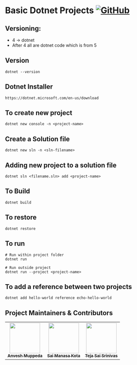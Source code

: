 # Basic Dotnet Projects [![GitHub](https://img.shields.io/github/license/anveshmuppeda/basic-dotnet-projects?color=blue)](https://github.com/anveshmuppeda/basic-dotnet-projects/blob/main/LICENSE)


## Versioning: 
* 4 -> dotnet  
* After 4 all are dotnet code which is from 5  

## Version  
```console
dotnet --version
```  

## Dotnet Installer   
```console
https://dotnet.microsoft.com/en-us/download
```  

## To create new project  
```console
dotnet new console -n <project-name>
```  

##  Create a Solution file  
```console
dotnet new sln -n <sln-filename>
```  

## Adding new project to a solution file   
```console
dotnet sln <filename.sln> add <project-name>
```  

## To Build   
```console
dotnet build
```  

## To restore  
```console
dotnet restore
```  

## To run    
```console 
# Run within project folder
dotnet run 

# Run outside project
dotnet run --project <project-name>
```  

## To add a reference between two projects   
```console
dotnet add hello-world reference echo-hello-world
```  

## Project Maintainers & Contributors  
<table>
  <tr>
    <td align="center"><a href="https://anveshmuppeda.github.io/profile/"><img src="https://avatars.githubusercontent.com/u/115966808?v=4" width="100px;" alt=""/><br /><sub><b>Anvesh Muppeda</b></sub></a></td>
    <td align="center"><a href="https://github.com/saimanasak"><img src="https://avatars.githubusercontent.com/u/47205414?v=4" width="100px;" alt=""/><br /><sub><b>Sai Manasa Kota</b></sub></a></td>
    <td align="center"><a href="https://github.com/khajjayamteja"><img src="https://avatars.githubusercontent.com/u/151116058?v=4" width="100px;" alt=""/><br /><sub><b>Teja Sai Srinivas</b></sub></a></td>
  </tr>
</table>  